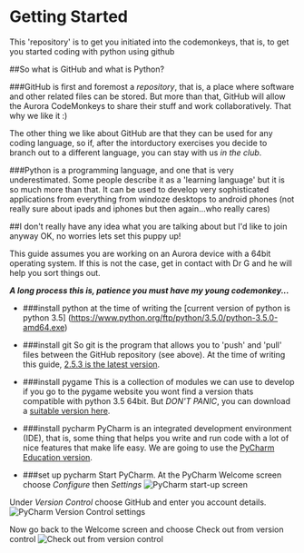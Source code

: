 # Getting Started

This 'repository' is to get you initiated into the codemonkeys, that is, to get you started coding with python using github

##So what is GitHub and what is Python?

###GitHub
is first and foremost a *repository*, that is, a place where software and other related files can be stored. But more than that, GitHub will allow the Aurora CodeMonkeys to share their stuff and work collaboratively. That why we like it :)

The other thing we like about GitHub are that they can be used for any coding language, so if, after the intorductory exercises you decide to branch out to a different language, you can stay with us *in the club*.

###Python
is a programming language, and one that is very underestimated. Some people describe it as a 'learning language' but it is so much more than that. It can be used to develop very sophisticated applications from everything from windoze desktops to android phones (not really sure about ipads and iphones but then again...who really cares)

##I don't really have any idea what you are talking about but I'd like to join anyway
OK, no worries lets set this puppy up!

This guide assumes you are working on an Aurora device with a 64bit operating system. If this is not the case, get in contact with Dr G and he will help you sort things out.

***A long process this is, patience you must have my young codemonkey...***

- ###install python
at the time of writing the [current version of python is python 3.5] (https://www.python.org/ftp/python/3.5.0/python-3.5.0-amd64.exe)

- ###install git
So git is the program that allows you to 'push' and 'pull' files between the GitHub repository (see above). At the time of writing this guide, [2.5.3 is the latest version](https://github.com/git-for-windows/git/releases/download/v2.5.3.windows.1/Git-2.5.3-64-bit.exe).

- ###install pygame
This is a collection of modules we can use to develop if you go to the pygame website you wont find a version thats compatible with python 3.5 64bit. But *DON'T PANIC*, you can download a [suitable version here](https://schoolsnsw-my.sharepoint.com/personal/geoff_goldrick_det_nsw_edu_au/_layouts/15/guestaccess.aspx?guestaccesstoken=uWYZg3Q9RnS46ukiubMD1348gIr9lRG3zA9%2bi9jMJaA%3d&docid=088367932673949709f0f8ed72333bd06).

- ###install pycharm
PyCharm is an integrated development environment (IDE), that is, some thing that helps you write and run code with a lot of nice features that make life easy. We are going to use the [PyCharm Education version](https://www.jetbrains.com/pycharm-educational/download/download_thanks.jsp?os=win).

- ###set up pycharm
Start PyCharm. At the PyCharm Welcome screen choose *Configure* then *Settings*
![PyCharm start-up screen](https://schoolsnsw-my.sharepoint.com/personal/geoff_goldrick_det_nsw_edu_au/_layouts/15/guestaccess.aspx?guestaccesstoken=WYE7XVvXp%2fpoP1wWC8V9W%2ftRNWZArog5Vhd6r26X3zk%3d&docid=0daf1fc33e7da4408aca4165ce923c6e9)

Under *Version Control* choose GitHub and enter you account details.
![PyCharm Version Control settings](https://schoolsnsw-my.sharepoint.com/personal/geoff_goldrick_det_nsw_edu_au/_layouts/15/guestaccess.aspx?guestaccesstoken=fit1B%2bcVe51Gbknc3bN%2fottZOXtgWTX%2f5HnLz9j7cgU%3d&docid=0a2fcee614d99418b829dfad7c6e4beab)

Now go back to the Welcome screen and choose Check out from version control
![Check out from version control](https://schoolsnsw-my.sharepoint.com/personal/geoff_goldrick_det_nsw_edu_au/_layouts/15/guestaccess.aspx?guestaccesstoken=8hzYPLYcCZ96M5iVFVxm1meVLgDUgQsEfFFOopPQ%2b9s%3d&docid=0c4c8f300538a43a696a77fd4e1353f6d)
